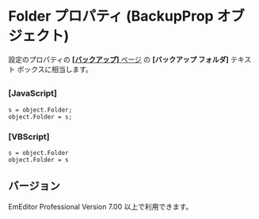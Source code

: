# Folder プロパティ (BackupProp オブジェクト)

設定のプロパティの [**\[バックアップ\]** ページ](../../dlg/properties/backup/index) の
**\[バックアップ フォルダ\]** テキスト ボックスに相当します。

## 

### \[JavaScript\]

```
s = object.Folder;
object.Folder = s;
```

### \[VBScript\]

```
s = object.Folder
object.Folder = s
```

## バージョン

EmEditor Professional Version 7.00 以上で利用できます。
